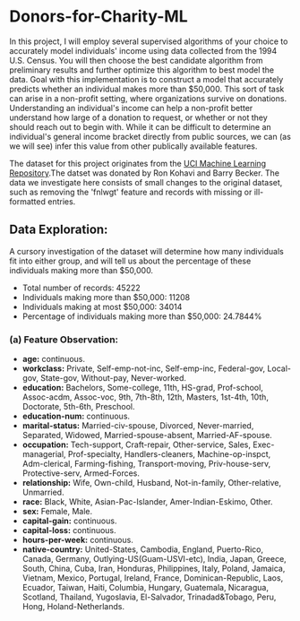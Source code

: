 # Donors-for-Charity-ML
In this project, I will employ several supervised algorithms of your choice to accurately model individuals' income using data collected from the 1994 U.S. Census. You will then choose the best candidate algorithm from preliminary results and further optimize this algorithm to best model the data. Goal with this implementation is to construct a model that accurately predicts whether an individual makes more than $50,000. This sort of task can arise in a non-profit setting, where organizations survive on donations. Understanding an individual's income can help a non-profit better understand how large of a donation to request, or whether or not they should reach out to begin with. While it can be difficult to determine an individual's general income bracket directly from public sources, we can (as we will see) infer this value from other publically available features.

The dataset for this project originates from the <a href="https://archive.ics.uci.edu/ml/datasets/Census+Income"> UCI Machine Learning Repository</a>.The datset was donated by Ron Kohavi and Barry Becker. The data we investigate here consists of small changes to the original dataset, such as removing the 'fnlwgt' feature and records with missing or ill-formatted entries.

## Data Exploration:
A cursory investigation of the dataset will determine how many individuals fit into either group, and will tell us about the percentage of these individuals making more than $50,000. 
* Total number of records: 45222
* Individuals making more than $50,000: 11208
* Individuals making at most $50,000: 34014
* Percentage of individuals making more than $50,000: 24.7844%

### (a) Feature Observation:

- **age:** continuous.
- **workclass:** Private, Self-emp-not-inc, Self-emp-inc, Federal-gov, Local-gov, State-gov, Without-pay, Never-worked.
- **education:** Bachelors, Some-college, 11th, HS-grad, Prof-school, Assoc-acdm, Assoc-voc, 9th, 7th-8th, 12th, Masters, 1st-4th, 10th, Doctorate, 5th-6th, Preschool.
- **education-num:** continuous.
- **marital-status:** Married-civ-spouse, Divorced, Never-married, Separated, Widowed, Married-spouse-absent, Married-AF-spouse.
- **occupation:** Tech-support, Craft-repair, Other-service, Sales, Exec-managerial, Prof-specialty, Handlers-cleaners, Machine-op-inspct, Adm-clerical, Farming-fishing, Transport-moving, Priv-house-serv, Protective-serv, Armed-Forces.
- **relationship:** Wife, Own-child, Husband, Not-in-family, Other-relative, Unmarried.
- **race:** Black, White, Asian-Pac-Islander, Amer-Indian-Eskimo, Other.
- **sex:** Female, Male.
- **capital-gain:** continuous.
- **capital-loss:** continuous.
- **hours-per-week:** continuous.
- **native-country:** United-States, Cambodia, England, Puerto-Rico, Canada, Germany, Outlying-US(Guam-USVI-etc), India, Japan, Greece, South, China, Cuba, Iran, Honduras, Philippines, Italy, Poland, Jamaica, Vietnam, Mexico, Portugal, Ireland, France, Dominican-Republic, Laos, Ecuador, Taiwan, Haiti, Columbia, Hungary, Guatemala, Nicaragua, Scotland, Thailand, Yugoslavia, El-Salvador, Trinadad&Tobago, Peru, Hong, Holand-Netherlands.
